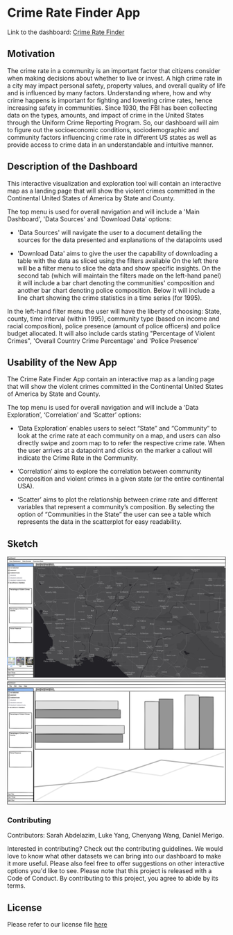 <!-- #region -->
# Crime Rate Finder App
Link to the dashboard: [Crime Rate Finder](https://missarah.shinyapps.io/Communites_and_Crime_group8/)


## Motivation

The crime rate in a community is an important factor that citizens consider when making decisions about whether to live or invest. A high crime rate in a city may impact personal safety, property values, and overall quality of life and is influenced by many factors. Understanding where, how and why crime happens is important for fighting and lowering crime rates, hence increasing safety in communities. Since 1930, the FBI has been collecting data on the types, amounts, and impact of crime in the United States through the Uniform Crime Reporting Program. So, our dashboard will aim to figure out the socioeconomic conditions, sociodemographic and community factors influencing crime rate in different US states as well as provide access to crime data in an understandable and intuitive manner.


## Description of the Dashboard

This interactive visualization and exploration tool will contain an interactive map as a landing page that will show the violent crimes committed in the Continental United States of America by State and County.

The top menu is used for overall navigation and will include a 'Main Dashboard', 'Data Sources' and 'Download Data' options:

-   'Data Sources' will navigate the user to a document detailing the sources for the data presented and explanations of the datapoints used

-   'Download Data' aims to give the user the capability of downloading a table with the data as sliced using the filters available On the left there will be a filter menu to slice the data and show specific insights. On the second tab (which will maintain the filters made on the left-hand panel) it will include a bar chart denoting the communities' composition and another bar chart denoting police composition. Below it will include a line chart showing the crime statistics in a time series (for 1995).

In the left-hand filter menu the user will have the liberty of choosing: State, county, time interval (within 1995), community type (based on income and racial composition), police presence (amount of police officers) and police budget allocated. It will also include cards stating "Percentage of Violent Crimes", 'Overall Country Crime Percentage' and 'Police Presence'

## Usability of the New App
The Crime Rate Finder App contain an interactive map as a landing page that will show the violent crimes committed in the Continental United States of America by State and County.

The top menu is used for overall navigation and will include a ‘Data Exploration’, ‘Correlation’ and ‘Scatter’ options:

- ‘Data Exploration’ enables users to select “State” and “Community” to look at the crime rate at each community on a map, and users can also directly swipe and zoom map to to refer the respective crime rate. When the user arrives at a datapoint and clicks on the marker a callout will indicate the Crime Rate in the Community.

- ‘Correlation’ aims to explore the correlation between community composition and violent crimes in a given state (or the entire continental USA).

- ‘Scatter’ aims to plot the relationship between crime rate and different variables that represent a community’s composition. By selecting the option of “Communities in the State” the user can see a table which represents the data in the scatterplot for easy readability.

## Sketch

![tab_1](img/Tab1.png) ![tab_1](img/Tab2.png)

### Contributing

Contributors: Sarah Abdelazim, Luke Yang, Chenyang Wang, Daniel Merigo.

Interested in contributing? Check out the contributing guidelines. We would love to know what other datasets we can bring into our dashboard to make it more useful. Please also feel free to offer suggestions on other interactive options you'd like to see. Please note that this project is released with a Code of Conduct. By contributing to this project, you agree to abide by its terms.

## License

Please refer to our license file [here](https://github.com/UBC-MDS/Communites_and_Crime_group8/blob/main/LICENSE)
    

<!-- #endregion -->

```python

```
